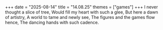 +++
date = "2025-08-14"
title = "14.08.25"
themes = ["games"]
+++
I never thought a slice of tree,
Would fill my heart with such a glee,
But here a dawn of artistry,
A world to tame and newly see,
The figures and the games flow hence,
The dancing hands with such cadence.
